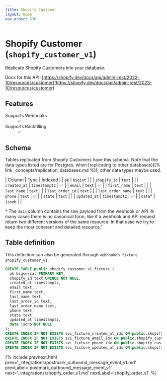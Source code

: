 ```yaml
---
title: Shopify Customer
layout: home
nav_order: 530
---
```


# Shopify Customer (`shopify_customer_v1`)

Replicate Shopify Customers into your database.

Docs for this API: [https://shopify.dev/docs/api/admin-rest/2023-10/resources/customer](https://shopify.dev/docs/api/admin-rest/2023-10/resources/customer)

## Features

<dl>
<dt>Supports Webhooks</dt>
<dd>✅</dd>
<dt>Supports Backfilling</dt>
<dd>✅</dd>

</dl>

## Schema

Tables replicated from Shopify Customers have this schema.
Note that the data types listed are for Postgres;
when [replicating to other databases]({% link _concepts/replication_databases.md %}),
other data types maybe used.

| Column | Type | Indexed |
| `pk` | `bigint` |  |
| `shopify_id` | `text` |  |
| `created_at` | `timestamptz` | ✅ |
| `email` | `text` | ✅ |
| `first_name` | `text` |  |
| `last_name` | `text` |  |
| `last_order_id` | `text` |  |
| `last_order_name` | `text` |  |
| `phone` | `text` | ✅ |
| `state` | `text` |  |
| `updated_at` | `timestamptz` | ✅ |
| `data`* | `jsonb` |  |

<span class="fs-3">* The `data` column contains the raw payload from the webhook or API.
In many cases there is no canonical form, like if a webhook and API request return
two different versions of the same resource.
In that case we try to keep the most coherent and detailed resource."</span>

## Table definition

This definition can also be generated through `webhookdb fixture shopify_customer_v1`.

```sql
CREATE TABLE public.shopify_customer_v1_fixture (
  pk bigserial PRIMARY KEY,
  shopify_id text UNIQUE NOT NULL,
  created_at timestamptz,
  email text,
  first_name text,
  last_name text,
  last_order_id text,
  last_order_name text,
  phone text,
  state text,
  updated_at timestamptz,
  data jsonb NOT NULL
);
CREATE INDEX IF NOT EXISTS svi_fixture_created_at_idx ON public.shopify_customer_v1_fixture (created_at);
CREATE INDEX IF NOT EXISTS svi_fixture_email_idx ON public.shopify_customer_v1_fixture (email);
CREATE INDEX IF NOT EXISTS svi_fixture_phone_idx ON public.shopify_customer_v1_fixture (phone);
CREATE INDEX IF NOT EXISTS svi_fixture_updated_at_idx ON public.shopify_customer_v1_fixture (updated_at);
```

{% include prevnext.html prev='_integrations/postmark_outbound_message_event_v1.md' prevLabel='postmark_outbound_message_event_v1' next='_integrations/shopify_order_v1.md' nextLabel='shopify_order_v1' %}

